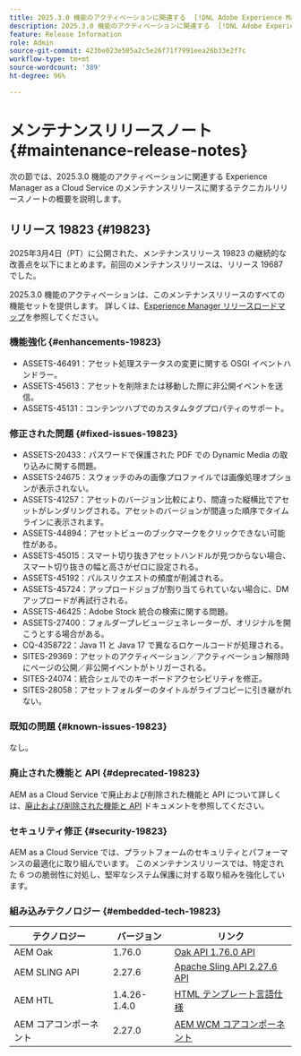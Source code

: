 ```yaml
---
title: 2025.3.0 機能のアクティベーションに関連する  [!DNL Adobe Experience Manager]  as a Cloud Service のメンテナンスリリースノート。
description: 2025.3.0 機能のアクティベーションに関連する  [!DNL Adobe Experience Manager]  as a Cloud Service のメンテナンスリリースノート。
feature: Release Information
role: Admin
source-git-commit: 423be023e505a2c5e26f71f7991eea26b33e2f7c
workflow-type: tm+mt
source-wordcount: '389'
ht-degree: 96%

---
```


# メンテナンスリリースノート {#maintenance-release-notes}

次の節では、2025.3.0 機能のアクティベーションに関連する Experience Manager as a Cloud Service のメンテナンスリリースに関するテクニカルリリースノートの概要を説明します。

## リリース 19823 {#19823}

2025年3月4日（PT）に公開された、メンテナンスリリース 19823 の継続的な改善点を以下にまとめます。前回のメンテナンスリリースは、リリース 19687 でした。

2025.3.0 機能のアクティベーションは、このメンテナンスリリースのすべての機能セットを提供します。 詳しくは、[Experience Manager リリースロードマップ](https://experienceleague.adobe.com/ja/docs/experience-manager-release-information/aem-release-updates/update-releases-roadmap)を参照してください。

### 機能強化 {#enhancements-19823}

* ASSETS-46491：アセット処理ステータスの変更に関する OSGI イベントハンドラー。
* ASSETS-45613：アセットを削除または移動した際に非公開イベントを送信。
* ASSETS-45131：コンテンツハブでのカスタムタグプロパティのサポート。

### 修正された問題 {#fixed-issues-19823}

* ASSETS-20433：パスワードで保護された PDF での Dynamic Media の取り込みに関する問題。
* ASSETS-24675：スウォッチのみの画像プロファイルでは画像処理オプションが表示されない。
* ASSETS-41257：アセットのバージョン比較により、間違った縦横比でアセットがレンダリングされる。アセットのバージョンが間違った順序でタイムラインに表示されます。
* ASSETS-44894：アセットビューのブックマークをクリックできない可能性がある。
* ASSETS-45015：スマート切り抜きアセットハンドルが見つからない場合、スマート切り抜きの幅と高さがゼロに設定される。
* ASSETS-45192：パルスリクエストの頻度が削減される。
* ASSETS-45724：アップロードジョブが割り当てられていない場合に、DM アップロードが再試行される。
* ASSETS-46425：Adobe Stock 統合の検索に関する問題。
* ASSETS-27400：フォルダープレビュージェネレーターが、オリジナルを開こうとする場合がある。
* CQ-4358722：Java 11 と Java 17 で異なるロケールコードが処理される。
* SITES-29369：アセットのアクティベーション／アクティベーション解除時にページの公開／非公開イベントがトリガーされる。
* SITES-24074：統合シェルでのキーボードアクセシビリティを修正。
* SITES-28058：アセットフォルダーのタイトルがライブコピーに引き継がれない。

### 既知の問題 {#known-issues-19823}

なし。

### 廃止された機能と API {#deprecated-19823}

AEM as a Cloud Service で廃止および削除された機能と API について詳しくは、[廃止および削除された機能と API](/help/release-notes/deprecated-removed-features.md) ドキュメントを参照してください。

### セキュリティ修正 {#security-19823}

AEM as a Cloud Service では、プラットフォームのセキュリティとパフォーマンスの最適化に取り組んでいます。 このメンテナンスリリースでは、特定された 6 つの脆弱性に対処し、堅牢なシステム保護に対する取り組みを強化しています。

### 組み込みテクノロジー {#embedded-tech-19823}

| テクノロジー | バージョン | リンク |
|---|---|---|
| AEM Oak | 1.76.0 | [Oak API 1.76.0 API](https://www.javadoc.io/doc/org.apache.jackrabbit/oak-api/1.76.0/index.html) |
| AEM SLING API | 2.27.6 | [Apache Sling API 2.27.6 API](https://www.javadoc.io/doc/org.apache.sling/org.apache.sling.api/latest/index.html) |
| AEM HTL | 1.4.26-1.4.0 | [HTML テンプレート言語仕様](https://github.com/adobe/htl-spec) |
| AEM コアコンポーネント | 2.27.0 | [AEM WCM コアコンポーネント](https://github.com/adobe/aem-core-wcm-components) |
